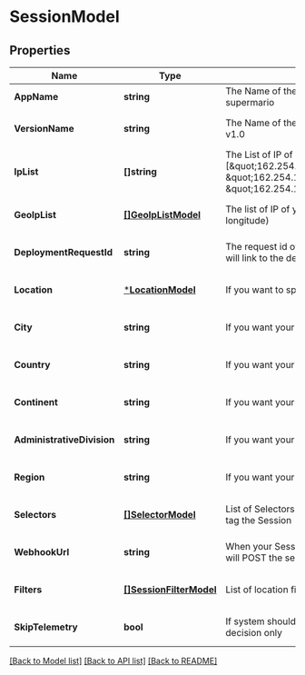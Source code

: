 # SessionModel

## Properties
Name | Type | Description | Notes
------------ | ------------- | ------------- | -------------
**AppName** | **string** | The Name of the App you want to deploy, example:    supermario | [default to null]
**VersionName** | **string** | The Name of the App Version you want to deploy, example:    v1.0 | [optional] [default to null]
**IpList** | **[]string** | The List of IP of your user, Array of String, example:     [\&quot;162.254.103.13\&quot;,\&quot;198.12.116.39\&quot;, \&quot;162.254.135.39\&quot;, \&quot;162.254.129.34\&quot;] | [optional] [default to null]
**GeoIpList** | [**[]GeoIpListModel**](GeoIpListModel.md) | The list of IP of your user with their location (latitude, longitude) | [optional] [default to null]
**DeploymentRequestId** | **string** | The request id of your deployment. If specified, the session will link to the deployment | [optional] [default to null]
**Location** | [***LocationModel**](LocationModel.md) | If you want to specify a centroid for your session. | [optional] [default to null]
**City** | **string** | If you want your session in a specific city | [optional] [default to null]
**Country** | **string** | If you want your session in a specific country | [optional] [default to null]
**Continent** | **string** | If you want your session in a specific continent | [optional] [default to null]
**AdministrativeDivision** | **string** | If you want your session in a specific administrative division | [optional] [default to null]
**Region** | **string** | If you want your session in a specific region | [optional] [default to null]
**Selectors** | [**[]SelectorModel**](SelectorModel.md) | List of Selectors to filter potential Deployment to link and tag the Session | [optional] [default to null]
**WebhookUrl** | **string** | When your Session is Linked, Unprocessable or in Error, we will POST the session&#39;s details on the webhook_url  | [optional] [default to null]
**Filters** | [**[]SessionFilterModel**](SessionFilterModel.md) | List of location filters to apply to the session | [optional] [default to null]
**SkipTelemetry** | **bool** | If system should skip the telemetry and use GeoBase decision only | [optional] [default to null]

[[Back to Model list]](../README.md#documentation-for-models) [[Back to API list]](../README.md#documentation-for-api-endpoints) [[Back to README]](../README.md)


